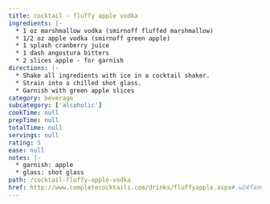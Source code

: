 ```yaml
---
title: cocktail - fluffy apple vodka
ingredients: |-
  * 1 oz marshmallow vodka (smirnoff fluffed marshmallow)
  * 1/2 oz apple vodka (smirnoff green apple)
  * 1 splash cranberry juice
  * 1 dash angostura bitters
  * 2 slices apple - for garnish
directions: |-
  * Shake all ingredients with ice in a cocktail shaker.
  * Strain into a chilled shot glass.
  * Garnish with green apple slices
category: beverage
subcategory: ['alcoholic']
cookTime: null
prepTime: null
totalTime: null
servings: null
rating: 5
ease: null
notes: |-
  * garnish: apple
  * glass: shot glass
path: /cocktail-fluffy-apple-vodka
href: http://www.completecocktails.com/drinks/fluffyapple.aspx#.w24fanmjliu
---
```

